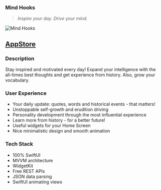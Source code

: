### Mind Hooks
> *Inspire your day. Drive your mind.*

![Mind Hooks](https://user-images.githubusercontent.com/68333583/130263787-ff7be804-982e-4a73-9624-0b49f8f15209.png)

## [AppStore](https://apps.apple.com/ru/app/mind-hooks/id1581807075?l=en)

### Description
Stay inspired and motivated every day! Expand your intelligence with the all-times best thoughts and get experience from history. 
Also, grow your vocabulary.

### User Experience
* Your daily update: quotes, words and historical events - that matters!
* Unstoppable self-growth and erudition driving
* Personality development through the most influential experience
* Learn more from history - for a better future!
* Useful widgets for your Home Screen
* Nice minimalistic design and smooth animation

### Tech Stack
* 100% SwiftUI
* MVVM architecture
* WidgetKit
* Free REST APIs
* JSON data parsing
* SwiftUI animating views
